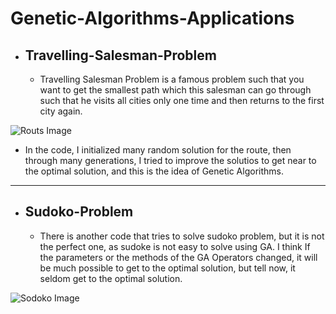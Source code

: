 # Genetic-Algorithms-Applications
* ## Travelling-Salesman-Problem
  - Travelling Salesman Problem is a famous problem such that you want to get
 the smallest path which this salesman can go through such that he visits
 all cities only one time and then returns to the first city again.

![Routs Image](https://media.springernature.com/lw685/springer-static/image/chp%3A10.1007%2F978-3-030-20787-8_17/MediaObjects/484862_1_En_17_Fig1_HTML.png)

   - In the code, I initialized many random solution for the route, then through
  many generations, I tried to improve the solutios to get near to the optimal solution,
  and this is the idea of Genetic Algorithms.

---

* ## Sudoko-Problem
  - There is another code that tries to solve sudoko problem, but it is not
  the perfect one, as sudoke is not easy to solve using GA. I think If the
  parameters or the methods of the GA Operators changed, it will be much possible
  to get to the optimal solution, but tell now, it seldom get to the optimal solution.

![Sodoko Image](https://miro.medium.com/v2/resize:fit:612/1*-Tycok5Hf5PXRv-QrJXpKA.jpeg)
